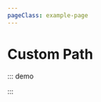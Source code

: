 ```yaml
---
pageClass: example-page
---
```


# Custom Path

::: demo
<template>

  <div>
    <div>
      Marker icon are retrived from {{ path }} custom path
    </div>
    <l-map
      :zoom="zoom"
      :center="center"
      style="height: 500px; width: 100%"
    >
      <l-tile-layer
        :url="url"
        :attribution="attribution"
      />
      <l-marker :lat-lng="marker" />
      <l-icon-default :image-path="path" />
    </l-map>
  </div>
</template>

<script>
import { latLng } from "leaflet";
import { LMap, LTileLayer, LMarker, LIconDefault } from "vue2-leaflet";

export default {
  name: "CustomPath",
  components: {
    LMap,
    LTileLayer,
    LMarker,
    LIconDefault
  },
  data() {
    return {
      zoom: 13,
      path: "/images/",
      center: [47.41322, -1.219482],
      url: 'https://{s}.tile.openstreetmap.org/{z}/{x}/{y}.png',
      attribution:
        '&copy; <a href="http://osm.org/copyright">OpenStreetMap</a> contributors',
      marker: latLng(47.41322, -1.219482)
    };
  }
};
</script>

:::
